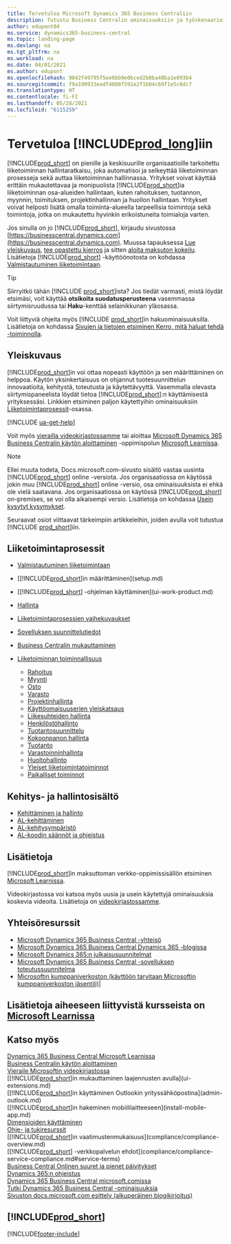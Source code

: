 ```yaml
---
title: Tervetuloa Microsoft Dynamics 365 Business Centraliin
description: Tutustu Business Centralin ominaisuuksiin ja työskenaarioihin, jotka auttavat yrityksiä hallitsemaan liiketoimintaansa, mukaan lukien taloushallinto, tuotanto, myynti, toimitus, projektinhallinta ja palvelut.
author: edupont04
ms.service: dynamics365-business-central
ms.topic: landing-page
ms.devlang: na
ms.tgt_pltfrm: na
ms.workload: na
ms.date: 04/01/2021
ms.author: edupont
ms.openlocfilehash: 9042f49795f5ee6bb9e0bced2b8ba48ba1e093b4
ms.sourcegitcommit: f9a190933eadf4608f591e2f1b04c69f1e5c0dc7
ms.translationtype: HT
ms.contentlocale: fi-FI
ms.lasthandoff: 05/28/2021
ms.locfileid: "6115259"
---
```

# <a name="welcome-to-prod_long"></a>Tervetuloa [!INCLUDE[prod_long](includes/prod_long.md)]iin

[!INCLUDE[prod_short](includes/prod_short.md)] on pienille ja keskisuurille organisaatioille tarkoitettu liiketoiminnan hallintaratkaisu, joka automatisoi ja selkeyttää liiketoiminnan prosesseja sekä auttaa liiketoiminnan hallinnassa. Yritykset voivat käyttää erittäin mukautettavaa ja monipuolista [!INCLUDE[prod_short](includes/prod_short.md)]ia liiketoiminnan osa-alueiden hallintaan, kuten rahoituksen, tuotannon, myynnin, toimituksen, projektinhallinnan ja huollon hallintaan. Yritykset voivat helposti lisätä omalla toiminta-alueella tarpeellisia toimintoja sekä toimintoja, jotka on mukautettu hyvinkin erikoistuneita toimialoja varten.  

Jos sinulla on jo [!INCLUDE[prod_short](includes/prod_short.md)], kirjaudu sivustossa [https://businesscentral.dynamics.com](https://businesscentral.dynamics.com). Muussa tapauksessa [Lue yleiskuvaus](https://dynamics.microsoft.com/business-central/overview/), [tee opastettu kierros](https://dynamics.microsoft.com/en-us/guidedtour/dynamics/business-central/1/1) ja sitten [aloita maksuton kokeilu](https://go.microsoft.com/fwlink/?linkid=847861). Lisätietoja [!INCLUDE[prod_short](includes/prod_short.md)] -käyttöönotosta on kohdassa [Valmistautuminen liiketoimintaan](ui-get-ready-business.md).  

> [!TIP]
> Siirryitkö tähän [!INCLUDE [prod_short](includes/prod_short.md)]ista? Jos tiedät varmasti, mistä löydät etsimäsi, voit käyttää **otsikoita suodatusperusteena** vasemmassa siirtymisruudussa tai **Haku**-kenttää selainikkunan yläosassa.  
>
> Voit liittyviä ohjeita myös [!INCLUDE [prod_short](includes/prod_short.md)]in hakuominaisuuksilla. Lisätietoja on kohdassa [Sivujen ja tietojen etsiminen Kerro, mitä haluat tehdä -toiminnolla](ui-search.md).

## <a name="overview"></a>Yleiskuvaus

[!INCLUDE[prod_short](includes/prod_short.md)]in voi ottaa nopeasti käyttöön ja sen määrittäminen on helppoa. Käytön yksinkertaisuus on ohjannut tuotesuunnittelun innovaatioita, kehitystä, toteutusta ja käytettävyyttä. Vasemmalla olevasta siirtymispaneelista löydät tietoa [!INCLUDE[prod_short](includes/prod_short.md)]:n käyttämisestä yrityksessäsi. Linkkien etsiminen paljon käytettyihin ominaisuuksiin [Liiketoimintaprosessit](#business-processes)-osassa.  

[!INCLUDE [ua-get-help](includes/ua-get-help.md)]

Voit myös [vierailla videokirjastossamme](across-videos.md) tai aloittaa [Microsoft Dynamics 365 Business Centralin käytön aloittaminen](/learn/paths/get-started-dynamics-365-business-central/) -oppimispolun [Microsoft Learnissa](/learn/dynamics365/business-central?WT.mc_id=dyn365bc_landingpage-docs).  

> [!NOTE]
> Ellei muuta todeta, Docs.microsoft.com-sivusto sisältö vastaa uusinta [!INCLUDE[prod_short](includes/prod_short.md)] online -versiota. Jos organisaatiossa on käytössä jokin muu [!INCLUDE[prod_short](includes/prod_short.md)] online -versio, osa ominaisuuksista ei ehkä ole vielä saatavana. Jos organisaatiossa on käytössä [!INCLUDE[prod_short](includes/prod_short.md)] on-premises, se voi olla aikaisempi versio. Lisätietoja on kohdassa [Usein kysytyt kysymykset](across-faq.yml).

Seuraavat osiot viittaavat tärkeimpiin artikkeleihin, joiden avulla voit tutustua [!INCLUDE [prod_short](includes/prod_short.md)]iin.  

## <a name="business-processes"></a>Liiketoimintaprosessit

- [Valmistautuminen liiketoimintaan](ui-get-ready-business.md)
- [[!INCLUDE[prod_short](includes/prod_short.md)]in määrittäminen](setup.md)
- [[!INCLUDE[prod_short](includes/prod_short.md)] -ohjelman käyttäminen](ui-work-product.md)
- [Hallinta](admin-setup-and-administration.md)
- [Liiketoimintaprosessien vaihekuvaukset](walkthrough-business-process-walkthroughs.md)
- [Sovelluksen suunnittelutiedot](design-details-application-design.md)
- [Business Centralin mukauttaminen](ui-customizing-overview.md)
- [Liiketoiminnan toiminnallisuus](across-business-functionality.md)

  - [Rahoitus](finance.md)
  - [Myynti](sales-manage-sales.md)
  - [Osto](purchasing-manage-purchasing.md)
  - [Varasto](inventory-manage-inventory.md)
  - [Projektinhallinta](projects-manage-projects.md)
  - [Käyttöomaisuuserien yleiskatsaus](fa-manage.md)
  - [Liikesuhteiden hallinta](marketing-relationship-management.md)
  - [Henkilöstöhallinto](hr-manage-human-resources.md)
  - [Tuotantosuunnittelu](production-planning.md)
  - [Kokoonpanon hallinta](assembly-assemble-items.md)
  - [Tuotanto](production-manage-manufacturing.md)
  - [Varastoinninhallinta](warehouse-manage-warehouse.md)
  - [Huoltohallinto](service-service.md)
  - [Yleiset liiketoimintatoiminnot](ui-across-business-areas.md)
  - [Paikalliset toiminnot](about-localization.md)

## <a name="development-and-administration-content"></a>Kehitys- ja hallintosisältö

- [Kehittäminen ja hallinto](/dynamics365/business-central/dev-itpro/index)
- [AL-kehittäminen](/dynamics365/business-central/dev-itpro/developer/devenv-dev-overview)
- [AL-kehitysympäristö](/dynamics365/business-central/dev-itpro/developer/devenv-reference-overview)
- [AL-koodin säännöt ja ohjeistus](/dynamics365/business-central/dev-itpro/compliance/apptest-overview)

## <a name="learn"></a>Lisätietoja

[!INCLUDE[prod_short](includes/prod_short.md)]in maksuttoman verkko-oppimissisällön etsiminen [Microsoft Learnissa](/learn/dynamics365/business-central?WT.mc_id=dyn365bc_landingpage-docs).  

Videokirjastossa voi katsoa myös uusia ja usein käytettyjä ominaisuuksia koskevia videoita. Lisätietoja on [videokirjastossamme](across-videos.md).  

## <a name="community-resources"></a>Yhteisöresurssit

- [Microsoft Dynamics 365 Business Central -yhteisö](https://community.dynamics.com/business)
- [Microsoft Dynamics 365 Business Central Dynamics 365 -blogissa](https://cloudblogs.microsoft.com/dynamics365/it/product/business-central/)
- [Microsoft Dynamics 365:n julkaisusuunnitelmat](/dynamics365/release-plans/)
- [Microsoft Dynamics 365 Business Central -sovelluksen toteutussuunnitelma](https://dynamics.microsoft.com/roadmap/business-central/)
- [Microsoftin kumppaniverkoston \(käyttöön tarvitaan Microsoftin kumppaniverkoston jäsentili\)](https://mspartner.microsoft.com/en/us/windows/index.aspx)|  

## <a name="see-related-training-at-microsoft-learn"></a>Lisätietoja aiheeseen liittyvistä kursseista on [Microsoft Learnissa](/learn/dynamics365/business-central?WT.mc_id=dyn365bc_landingpage-docs)

## <a name="see-also"></a>Katso myös

[Dynamics 365 Business Central Microsoft Learnissa](/learn/dynamics365/business-central?WT.mc_id=dyn365bc_landingpage-docs)  
[Business Centralin käytön aloittaminen](ui-get-ready-business.md)  
[Vieraile Microsoftin videokirjastossa](across-videos.md)  
[[!INCLUDE[prod_short](includes/prod_short.md)]in mukauttaminen laajennusten avulla](ui-extensions.md)  
[[!INCLUDE[prod_short](includes/prod_short.md)]in käyttäminen Outlookin yrityssähköpostina](admin-outlook.md)  
[[!INCLUDE[prod_short](includes/prod_short.md)]in hakeminen mobiililaitteeseen](install-mobile-app.md)  
[Dimensioiden käyttäminen](finance-dimensions.md)  
[Ohje- ja tukiresurssit](product-help-and-support.md)  
[[!INCLUDE[prod_short](includes/prod_short.md)]in vaatimustenmukaisuus](compliance/compliance-overview.md)  
[[!INCLUDE[prod_short](includes/prod_short.md)] -verkkopalvelun ehdot](compliance/compliance-service-compliance.md#service-terms)  
[Business Central Onlinen suuret ja pienet päivitykset](/dynamics365/business-central/dev-itpro/administration/update-rollout-timeline)  
[Dynamics 365:n ohjeistus](/dynamics365/)  
[Dynamics 365 Business Central microsoft.comissa](https://dynamics.microsoft.com/business-central/overview/)  
[Tutki Dynamics 365 Business Central -ominaisuuksia](https://dynamics.microsoft.com/business-central/capabilities/)  
[Sivuston docs.microsoft.com esittely (alkuperäinen blogikirjoitus)](/teamblog/introducing-docs-microsoft-com)  

## [!INCLUDE[prod_short](includes/free_trial_md.md)]

<!--comment out for 3 days[![RSS Subscription](/dynamics365-release-plan/media/feed-icon.png "RSS Subscription")](https://go.microsoft.com/fwlink/?linkid=2161350) Updates to Dynamics 365 Business Central documentation-->

[!INCLUDE[footer-include](includes/footer-banner.md)]
